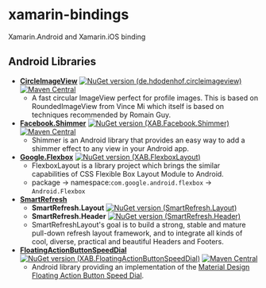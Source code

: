 # xamarin-bindings

Xamarin.Android and Xamarin.iOS binding

## Android Libraries

- **[CircleImageView](https://github.com/hdodenhof/CircleImageView)** 
[![NuGet version (de.hdodenhof.circleimageview)](https://img.shields.io/nuget/v/de.hdodenhof.circleimageview.svg)](https://www.nuget.org/packages/de.hdodenhof.circleimageview/)
[![Maven Central](https://img.shields.io/maven-central/v/de.hdodenhof/circleimageview)](https://search.maven.org/artifact/de.hdodenhof/circleimageview)
    - A fast circular ImageView perfect for profile images. This is based on RoundedImageView from Vince Mi which itself is based on techniques recommended by Romain Guy.
- **[Facebook.Shimmer](https://github.com/facebook/shimmer-android)** 
[![NuGet version (XAB.Facebook.Shimmer)](https://img.shields.io/nuget/v/XAB.Facebook.Shimmer.svg)](https://www.nuget.org/packages/XAB.Facebook.Shimmer/)
[![Maven Central](https://img.shields.io/maven-central/v/com.facebook.shimmer/shimmer)](https://search.maven.org/artifact/com.facebook.shimmer/shimmer)
    - Shimmer is an Android library that provides an easy way to add a shimmer effect to any view in your Android app.
- **[Google.Flexbox](https://github.com/google/flexbox-layout)** 
[![NuGet version (XAB.FlexboxLayout)](https://img.shields.io/nuget/v/XAB.FlexboxLayout.svg)](https://www.nuget.org/packages/XAB.FlexboxLayout/)
    - FlexboxLayout is a library project which brings the similar capabilities of CSS Flexible Box Layout Module to Android.
    - package -> namespace:`com.google.android.flexbox` -> `Android.Flexbox`
- **[SmartRefresh](https://github.com/scwang90/SmartRefreshLayout)**
    - **SmartRefresh.Layout** 
    [![NuGet version (SmartRefresh.Layout)](https://img.shields.io/nuget/v/SmartRefresh.Layout.svg)](https://www.nuget.org/packages/SmartRefresh.Layout/)
    - **SmartRefresh.Header** 
    [![NuGet version (SmartRefresh.Header)](https://img.shields.io/nuget/v/SmartRefresh.Header.svg)](https://www.nuget.org/packages/SmartRefresh.Header/)
    - SmartRefreshLayout's goal is to build a strong, stable and mature pull-down refresh layout framework, and to integrate all kinds of cool, diverse, practical and beautiful Headers and Footers.
- **[FloatingActionButtonSpeedDial](https://github.com/leinardi/FloatingActionButtonSpeedDial)**
[![NuGet version (XAB.FloatingActionButtonSpeedDial)](https://img.shields.io/nuget/v/XAB.FloatingActionButtonSpeedDial.svg)](https://www.nuget.org/packages/XAB.FloatingActionButtonSpeedDial/)
[![Maven Central](https://img.shields.io/maven-central/v/com.leinardi.android/speed-dial)](https://search.maven.org/artifact/com.leinardi.android/speed-dial)
    - Android library providing an implementation of the [Material Design Floating Action Button Speed Dial](https://material.io/guidelines/components/buttons-floating-action-button.html#buttons-floating-action-button-transitions).
<!--## iOS Libraries-->
